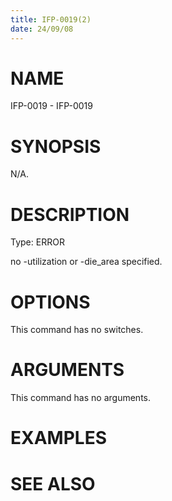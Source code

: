 ```yaml
---
title: IFP-0019(2)
date: 24/09/08
---
```


# NAME

IFP-0019 - IFP-0019

# SYNOPSIS

N/A.

# DESCRIPTION

Type: ERROR

no -utilization or -die_area specified.

# OPTIONS

This command has no switches.

# ARGUMENTS

This command has no arguments.

# EXAMPLES

# SEE ALSO
